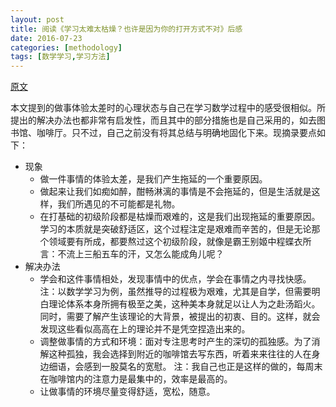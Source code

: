 ```yaml
---
layout: post
title: 阅读《学习太难太枯燥？也许是因为你的打开方式不对》后感
date: 2016-07-23
categories: [methodology]
tags: [数学学习,学习方法]
---
```


[原文](http://www.xinli001.com/info/100319764)

本文提到的做事体验太差时的心理状态与自己在学习数学过程中的感受很相似。所提出的解决办法也都非常有启发性，而且其中的部分措施也是自己采用的，如去图书馆、咖啡厅。只不过，自己之前没有将其总结与明确地固化下来。现摘录要点如下：

* 现象
  * 做一件事情的体验太差，是我们产生拖延的一个重要原因。
  * 做起来让我们如痴如醉，酣畅淋漓的事情是不会拖延的，但是生活就是这样，我们所遇见的不可能都是礼物。
  * 在打基础的初级阶段都是枯燥而艰难的，这是我们出现拖延的重要原因。学习的本质就是突破舒适区，这个过程注定是艰难而辛苦的，但是无论那个领域要有所成，都要熬过这个初级阶段，就像是霸王别姬中程蝶衣所言：不流上三船五车的汗，又怎么能成角儿呢？
* 解决办法
  * 学会和这件事情相处，发现事情中的优点，学会在事情之内寻找快感。
    注：以数学学习为例，虽然推导的过程极为艰难，尤其是自学，但需要明白理论体系本身所拥有极至之美，这种美本身就足以让人为之赴汤蹈火。同时，需要了解产生该理论的大背景，被提出的初衷、目的。这样，就会发现这些看似高高在上的理论并不是凭空捏造出来的。
  * 调整做事情的方式和环境：面对专注思考时产生的深切的孤独感。为了消解这种孤独，我会选择到附近的咖啡馆去写东西，听着来来往往的人在身边细语，会感到一股莫名的宽慰。
    注：我自己也正是这样的做的，每周末在咖啡馆内的注意力是最集中的，效率是最高的。
  * 让做事情的环境尽量变得舒适，宽松，随意。
